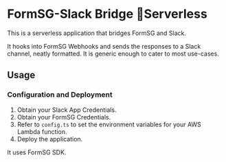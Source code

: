 # FormSG-Slack Bridge 🌉Serverless

This is a serverless application that bridges FormSG and Slack.

It hooks into FormSG Webhooks and sends the responses to a Slack channel, neatly formatted.
It is generic enough to cater to most use-cases.

## Usage

### Configuration and Deployment

1. Obtain your Slack App Credentials.
2. Obtain your FormSG Credentials.
3. Refer to `config.ts` to set the environment variables for your AWS Lambda function.
4. Deploy the application.

It uses FormSG SDK.
